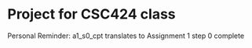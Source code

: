 # Project for CSC424 class

Personal Reminder:
a1_s0_cpt translates to Assignment 1 step 0 complete
